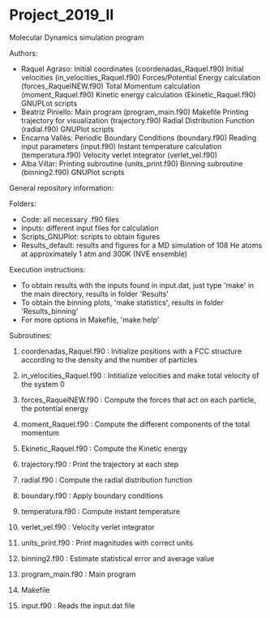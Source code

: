 # Project_2019_II

Molecular Dynamics simulation program

Authors:

- Raquel Agraso:
	Initial coordinates (coordenadas_Raquel.f90)
	Initial velocities (in_velocities_Raquel.f90)
	Forces/Potential Energy calculation (forces_RaquelNEW.f90)
	Total Momentum calculation (moment_Raquel.f90)
	Kinetic energy calculation (Ekinetic_Raquel.f90)
	GNUPLot scripts
- Beatriz Piniello:
	Main program (program_main.f90)
	Makefile
	Printing trajectory for visualization (trajectory.f90)
	Radial Distribution Function (radial.f90)
	GNUPlot scripts
- Encarna Vallès:
	Periodic Boundary Conditions (boundary.f90)
	Reading input parameters (input.f90)
	Instant temperature calculation (temperatura.f90)
	Velocity verlet integrator (verlet_vel.f90)
- Alba Villar:
	Printing subroutine (units_print.f90)
	Binning subroutine (binning2.f90)
	GNUPlot scripts

General repository information:

Folders:

- Code: all necessary .f90 files
- Inputs: different input files for calculation
- Scripts_GNUPlot: scripts to obtain figures
- Results_default: results and figures for a MD simulation of 108 He atoms at approximately 1 atm and 300K (NVE ensemble)

Execution instructions:

- To obtain results with the inputs found in input.dat, just type 'make' in the main directory, results in folder 'Results'
- To obtain the binning plots, 'make statistics', results in folder 'Results_binning'
- For more options in Makefile, 'make help'

Subroutines:

1. coordenadas_Raquel.f90   : Initialize positions with a FCC structure according to the density and the number of particles

2. in_velocities_Raquel.f90 : Intitialize velocities and make total velocity of the system 0

3. forces_RaquelNEW.f90     : Compute the forces that act on each particle, the potential energy

4. moment_Raquel.f90        : Compute the different components of the total momentum

5. Ekinetic_Raquel.f90      : Compute the Kinetic energy

6. trajectory.f90           : Print the trajectory at each step

7. radial.f90               : Compute the radial distribution function

8. boundary.f90             : Apply boundary conditions

9. temperatura.f90          : Compute instant temperature

10. verlet_vel.f90          : Velocity verlet integrator

11. units_print.f90         : Print magnitudes with correct units

12. binning2.f90            : Estimate statistical error and average value

13. program_main.f90        : Main program

14. Makefile                

15. input.f90               : Reads the input.dat file

          

